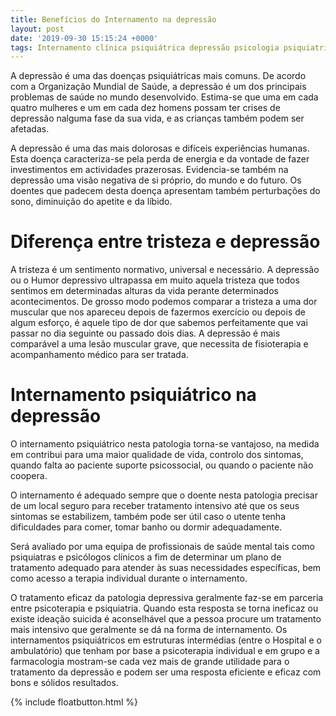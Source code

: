 ```yaml
---
title: Benefícios do Internamento na depressão
layout: post
date: '2019-09-30 15:15:24 +0000'
tags: Internamento clínica psiquiátrica depressão psicologia psiquiatria
---
```




A depressão é uma das doenças psiquiátricas mais comuns. De acordo com a Organização Mundial de Saúde, a depressão é um dos principais problemas de saúde no mundo desenvolvido. Estima-se que uma em cada quatro mulheres e um em cada dez homens possam ter crises de depressão nalguma fase da sua vida, e as crianças também podem ser afetadas.

A depressão é uma das mais dolorosas e difíceis experiências humanas. Esta doença caracteriza-se pela perda de energia e da vontade de fazer investimentos em actividades prazerosas. Evidencia-se também na depressão uma visão negativa de si próprio, do mundo e do futuro. Os doentes que padecem desta doença apresentam também perturbações do sono, diminuição do apetite e da líbido.

<h1>Diferença entre tristeza e depressão</h1>

A tristeza é um sentimento normativo, universal e necessário. A depressão ou o Humor
depressivo ultrapassa em muito aquela tristeza que todos sentimos em determinadas alturas da vida perante determinados acontecimentos. De grosso modo podemos comparar a tristeza a uma dor muscular que nos apareceu depois de fazermos exercício ou depois de algum esforço, é aquele tipo de dor que sabemos perfeitamente que vai passar no dia seguinte ou passado dois dias. A depressão é mais comparável a uma lesão muscular grave, que necessita de fisioterapia e acompanhamento médico para ser tratada.

<h1>Internamento psiquiátrico na depressão</h1>

O internamento psiquiátrico nesta patologia torna-se vantajoso, na medida em contribui para uma maior qualidade de vida, controlo dos sintomas, quando falta ao paciente suporte psicossocial, ou quando o paciente não coopera.

O internamento é adequado sempre que o doente nesta patologia precisar de um local seguro para receber tratamento intensivo até que os seus sintomas se estabilizem, também pode ser útil caso o utente tenha dificuldades para comer, tomar banho ou dormir adequadamente.

Será avaliado por uma equipa de profissionais de saúde mental tais como psiquiatras e psicólogos clínicos a fim de determinar um plano de tratamento adequado para atender às suas necessidades específicas, bem como acesso a terapia individual durante o internamento.

O tratamento eficaz da patologia depressiva geralmente faz-se em parceria entre psicoterapia e psiquiatria. Quando esta resposta se torna ineficaz ou existe ideação suicida é aconselhável que a pessoa procure um tratamento mais intensivo que geralmente se dá na forma de internamento. Os internamentos psiquiátricos em estruturas intermédias (entre o Hospital e o ambulatório) que tenham por base a psicoterapia individual e em grupo e a farmacologia mostram-se cada vez mais de grande utilidade para o tratamento da depressão e podem ser uma resposta eficiente e eficaz com bons e sólidos resultados.



{% include floatbutton.html %}
